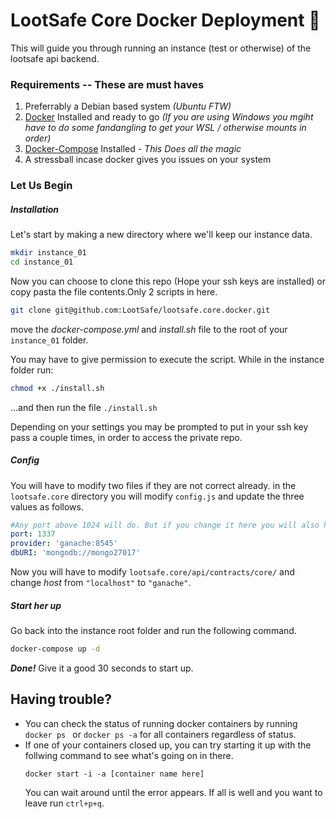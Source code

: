 # LootSafe Core Docker Deployment :whale:
This will guide you through running an instance (test or otherwise) of the lootsafe api backend.

### Requirements -- **These are must haves**
1. Preferrably a Debian based system *(Ubuntu FTW)*
2. [Docker](https://docs.docker.com/install/linux/docker-ce/ubuntu/#prerequisites "Docker") Installed and ready to go *(If you are using Windows you mgiht have to do some fandangling to get your WSL / otherwise mounts in order)*
3. [Docker-Compose](https://docs.docker.com/compose/install/ "Docker-Compose") Installed - *This Does all the magic*
4. A stressball incase docker gives you issues on your system

### Let Us Begin

##### Installation

Let's start by making a new directory where we'll keep our instance data.
```bash
mkdir instance_01
cd instance_01
```
Now you can choose to clone this repo (Hope your ssh keys are installed) or copy pasta the file contents.Only  2 scripts in here.

```bash
git clone git@github.com:LootSafe/lootsafe.core.docker.git
```

move the *docker-compose.yml* and *install.sh* file to the root of your `instance_01` folder.

You may have to give permission to execute the script. While in the instance folder run:
```bash
chmod +x ./install.sh
```
...and then  run the file `./install.sh`

Depending on your settings you may be prompted to put in your ssh key pass a couple times, in order to access the private repo.
##### Config
You will have to modify two files if they are not correct already.
in the `lootsafe.core` directory you will modify `config.js` and update the three values as follows.
```yml
#Any port above 1024 will do. But if you change it here you will also have to change it in the compose-docker.yml
port: 1337
provider: 'ganache:8545'
dbURI: 'mongodb://mongo27017'
```

Now you will have to modify `lootsafe.core/api/contracts/core/` and change *host* from `"localhost"` to `"ganache"`.

##### Start her up
Go back into the instance root folder and run the following command.
```bash
docker-compose up -d
```
***Done!***
Give it a good 30 seconds to start up.

## Having trouble?
- You can check the status of running docker containers by running `docker ps ` or `docker ps -a` for all containers regardless of status.
- If one of your containers closed up, you can try starting it up with the follwing command to see what's going on in there.
  ```
  docker start -i -a [container name here]
  ```
  You can wait around until the error appears. If all is well and you want to leave run `ctrl+p+q`.
  
  
